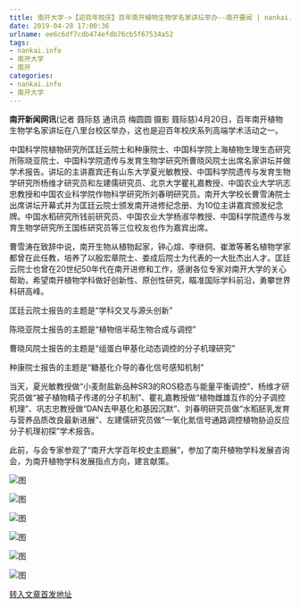 ```yaml
---
title: 南开大学->【迎百年校庆】百年南开植物生物学名家讲坛举办--南开要闻 | nankai.info
date: 2019-04-28 17:00:36
urlname: ee6c6df7cdb474efdb76cb5f67534a52
tags: 
- nankai.info
- 南开大学
- 南开
categories:
- nankai.info
- 南开大学
---
```


**南开新闻网讯**(记者 聂际慈 通讯员 梅圆圆 摄影 聂际慈)4月20日，百年南开植物生物学名家讲坛在八里台校区举办，这也是迎百年校庆系列高端学术活动之一。

中国科学院植物研究所匡廷云院士和种康院士、中国科学院上海植物生理生态研究所陈晓亚院士、中国科学院遗传与发育生物学研究所曹晓风院士出席名家讲坛并做学术报告。讲坛的主讲嘉宾还有山东大学夏光敏教授、中国科学院遗传与发育生物学研究所杨维才研究员和左建儒研究员、北京大学瞿礼嘉教授、中国农业大学巩志忠教授和中国农业科学院作物科学研究所刘春明研究员。南开大学校长曹雪涛院士出席讲坛开幕式并为匡廷云院士颁发南开进修纪念册、为10位主讲嘉宾颁发纪念牌。中国水稻研究所钱前研究员、中国农业大学杨淑华教授、中国科学院遗传与发育生物学研究所王国栋研究员等三位校友也作为嘉宾出席。

曹雪涛在致辞中说，南开生物从植物起家，钟心煊、李继侗、崔澂等著名植物学家都曾在此任教，培养了以殷宏章院士、娄成后院士为代表的一大批杰出人才。匡廷云院士也曾在20世纪50年代在南开进修和工作，感谢各位专家对南开大学的关心帮助，希望南开植物学科做好创新性、原创性研究，瞄准国际学科前沿，勇攀世界科研高峰。

匡廷云院士报告的主题是“学科交叉与源头创新”

陈晓亚院士报告的主题是“植物倍半萜生物合成与调控”

曹晓风院士报告的主题是“组蛋白甲基化动态调控的分子机理研究”

种康院士报告的主题是“糖基化介导的春化信号感知机制”

当天，夏光敏教授做“小麦耐盐新品种SR3的ROS稳态与能量平衡调控”、杨维才研究员做“被子植物精子传递的分子机制”、瞿礼嘉教授做“植物雌雄互作的分子调控机理”、巩志忠教授做“DAN去甲基化和基因沉默”、刘春明研究员做“水稻胚乳发育与营养品质改良最新进展”、左建儒研究员做“一氧化氮信号通路调控植物胁迫反应分子机理初探”学术报告。

此前，与会专家参观了“南开大学百年校史主题展”，参加了南开植物学科发展咨询会，为南开植物学科发展指点方向，建言献策。

![图](http://news.nankai.edu.cn/pic/0/00/35/02/350293_649354.jpg)

![图](http://news.nankai.edu.cn/pic/0/00/35/02/350292_289078.jpg)

![图](http://news.nankai.edu.cn/pic/0/00/35/02/350291_961734.jpg)

![图](http://news.nankai.edu.cn/pic/0/00/35/02/350290_750176.jpg)

![图](http://news.nankai.edu.cn/pic/0/00/35/02/350289_151090.jpg)

![图](http://news.nankai.edu.cn/pic/0/00/35/02/350288_913445.jpg)

[转入文章首发地址](http://news.nankai.edu.cn/nkyw/system/2019/04/21/000446215.shtml)
